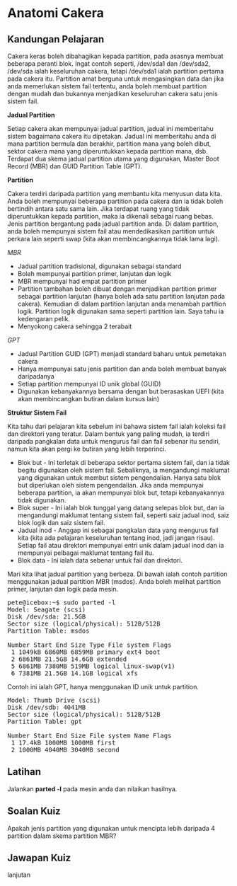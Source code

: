 # Anatomi Cakera

## Kandungan Pelajaran

Cakera keras boleh dibahagikan kepada partition, pada asasnya membuat beberapa peranti blok. Ingat contoh seperti, /dev/sda1 dan /dev/sda2, /dev/sda ialah keseluruhan cakera, tetapi /dev/sda1 ialah partition pertama pada cakera itu. Partition amat berguna untuk mengasingkan data dan jika anda memerlukan sistem fail tertentu, anda boleh membuat partition dengan mudah dan bukannya menjadikan keseluruhan cakera satu jenis sistem fail.

<b>Jadual Partition</b>

Setiap cakera akan mempunyai jadual partition, jadual ini memberitahu sistem bagaimana cakera itu dipetakan. Jadual ini memberitahu anda di mana partition bermula dan berakhir, partition mana yang boleh dibut, sektor cakera mana yang diperuntukkan kepada partition mana, dsb. Terdapat dua skema jadual partition utama yang digunakan, Master Boot Record (MBR) dan GUID Partition Table (GPT).

<b>Partition</b>

Cakera terdiri daripada partition yang membantu kita menyusun data kita. Anda boleh mempunyai beberapa partition pada cakera dan ia tidak boleh bertindih antara satu sama lain. Jika terdapat ruang yang tidak diperuntukkan kepada partition, maka ia dikenali sebagai ruang bebas. Jenis partition bergantung pada jadual partition anda. Di dalam partition, anda boleh mempunyai sistem fail atau mendedikasikan partition untuk perkara lain seperti swap (kita akan membincangkannya tidak lama lagi).

<i>MBR</i>

<ul>
<li>Jadual partition tradisional, digunakan sebagai standard</li>
<li>Boleh mempunyai partition primer, lanjutan dan logik</li>
<li>MBR mempunyai had empat partition primer</li>
<li>Partition tambahan boleh dibuat dengan menjadikan partition primer sebagai partition lanjutan (hanya boleh ada satu partition lanjutan pada cakera). Kemudian di dalam partition lanjutan anda menambah partition logik. Partition logik digunakan sama seperti partition lain. Saya tahu ia kedengaran pelik.</li>
<li>Menyokong cakera sehingga 2 terabait</li>
</ul>

<i>GPT</i>

<ul>
<li>Jadual Partition GUID (GPT) menjadi standard baharu untuk pemetakan cakera</li>
<li>Hanya mempunyai satu jenis partition dan anda boleh membuat banyak daripadanya</li>
<li>Setiap partition mempunyai ID unik global (GUID)</li>
<li>Digunakan kebanyakannya bersama dengan but berasaskan UEFI (kita akan membincangkan butiran dalam kursus lain)</li>
</ul>

<b>Struktur Sistem Fail</b>

Kita tahu dari pelajaran kita sebelum ini bahawa sistem fail ialah koleksi fail dan direktori yang teratur. Dalam bentuk yang paling mudah, ia terdiri daripada pangkalan data untuk mengurus fail dan fail sebenar itu sendiri, namun kita akan pergi ke butiran yang lebih terperinci.

<ul>
<li>Blok but - Ini terletak di beberapa sektor pertama sistem fail, dan ia tidak begitu digunakan oleh sistem fail. Sebaliknya, ia mengandungi maklumat yang digunakan untuk membut sistem pengendalian. Hanya satu blok but diperlukan oleh sistem pengendalian. Jika anda mempunyai beberapa partition, ia akan mempunyai blok but, tetapi kebanyakannya tidak digunakan.</li>
<li>Blok super - Ini ialah blok tunggal yang datang selepas blok but, dan ia mengandungi maklumat tentang sistem fail, seperti saiz jadual inod, saiz blok logik dan saiz sistem fail.</li>
<li>Jadual inod - Anggap ini sebagai pangkalan data yang mengurus fail kita (kita ada pelajaran keseluruhan tentang inod, jadi jangan risau). Setiap fail atau direktori mempunyai entri unik dalam jadual inod dan ia mempunyai pelbagai maklumat tentang fail itu.</li>
<li>Blok data - Ini ialah data sebenar untuk fail dan direktori.</li>
</ul>

Mari kita lihat jadual partition yang berbeza. Di bawah ialah contoh partition menggunakan jadual partition MBR (msdos). Anda boleh melihat partition primer, lanjutan dan logik pada mesin.

<pre>
pete@icebox:~$ sudo parted -l
Model: Seagate (scsi)
Disk /dev/sda: 21.5GB
Sector size (logical/physical): 512B/512B
Partition Table: msdos

Number Start End Size Type File system Flags
 1 1049kB 6860MB 6859MB primary ext4 boot
 2 6861MB 21.5GB 14.6GB extended
 5 6861MB 7380MB 519MB logical linux-swap(v1)
 6 7381MB 21.5GB 14.1GB logical xfs
</pre>


Contoh ini ialah GPT, hanya menggunakan ID unik untuk partition.

<pre>
Model: Thumb Drive (scsi)
Disk /dev/sdb: 4041MB
Sector size (logical/physical): 512B/512B
Partition Table: gpt

Number Start End Size File system Name Flags
 1 17.4kB 1000MB 1000MB first
 2 1000MB 4040MB 3040MB second
</pre>

## Latihan

Jalankan <b>parted -l</b> pada mesin anda dan nilaikan hasilnya.

## Soalan Kuiz

Apakah jenis partition yang digunakan untuk mencipta lebih daripada 4 partition dalam skema partition MBR?

## Jawapan Kuiz

lanjutan
